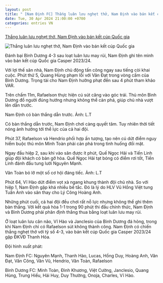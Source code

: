 ```yaml
---
layout: post
title: " [Nam Định FC] Thắng luân lưu nghẹt thở, Nam Định vào bán kết cúp Quốc gia"
date: Tue, 30 Apr 2024 21:00:00 +0700
categories: entries VN
---
```

[Thắng luân lưu nghẹt thở, Nam Định vào bán kết cúp Quốc gia](https://vietnamnet.vn/thang-luan-luu-nghet-tho-nam-dinh-vao-ban-ket-cup-quoc-gia-2275946.html)

![Thắng luân lưu nghẹt thở, Nam Định vào bán kết cúp Quốc gia](https://static-images.vnncdn.net/files/publish/2024/4/30/thang-luan-luu-nghet-tho-nam-dinh-vao-ban-ket-cup-quoc-gia-807.jpg)

Đánh bại Bình Dương 4-3 sau loạt luân lưu may rủi, Nam Định ghi tên mình vào bán kết cúp Quốc gia Casper 2023/24.

Với lợi thế sân nhà, Nam Định chủ động tấn công ngay sau tiếng còi khai cuộc. Phút thứ 5, Quang Hùng phạm lỗi với Văn Đạt trong vòng cấm của Bình Dương. Trọng tài cho Nam Định hưởng phạt đền sau 4 phút tham khảo VAR.

Trên chấm 11m, Rafaelson thực hiện cú sút căng vào góc trái. Thủ môn Bình Dương đổ người đúng hướng nhưng không thể cản phá, giúp chủ nhà vượt lên dẫn trước.

Nam Định có bàn thắng dẫn trước. Ảnh: L.T

Có bàn thắng dẫn trước, Nam Định chơi càng quyết tâm. Tuy nhiên thời tiết nóng ảnh hưởng tới thể lực của cả hai đội.

Phút 37, Rafaelson và Hendrio phối hợp ấn tượng, tạo nên cú dứt điểm nguy hiểm buộc thủ môn Minh Toàn phải cản phá trong tình huống đối mặt.

Ngay đầu hiệp 2, sau khi vào sân được ít phút, Quế Ngọc Hải và Tiến Linh giúp đội khách có bàn gỡ hòa. Quế Ngọc Hải tạt bóng có điểm rơi tốt, Tiến Linh đánh đầu tung lưới Nguyên Mạnh.

Văn Toàn bỏ lỡ một số cơ hội đáng tiếc. Ảnh: L.T

Phút 64, Vĩ Hào dứt điểm vọt xà ngang khung thành đội chủ nhà. So với hiệp 1, Nam Định gặp khá nhiều bế tắc. Đó là lý do HLV Vũ Hồng Việt tung Tuấn Anh vào sân thay cho Lý Công Hoàng Anh.

Những phút cuối, cả hai đội đều chơi rất nỗ lực nhưng không thể ghi thêm bàn thắng. Với kết quả hòa 1-1 trong 90 phút thi đấu chính thức, Nam Định và Bình Dương phải phân định thắng thua bằng loạt luân lưu may rủi.

Ở loạt luân lưu cân não, Vĩ Hào và Janclesio của Bình Dương đá hỏng, trong khi Nam Định chỉ có Rafaelson sút không thành công. Nam Định có chiến thắng nghẹt thở với tỷ số 4-3, vào bán kết cúp Quốc gia Casper 2023/24 gặp ĐKVĐ Thanh Hóa.



Đội hình xuất phát:

Nam Định FC: Nguyên Mạnh, Thanh Hào, Lucas, Hồng Duy, Hoàng Anh, Văn Đạt, Văn Công, Văn Vũ, Hendrio, Văn Toàn, Rafaelson

Bình Dương FC: Minh Toàn, Đình Khương, Việt Cường, Janclesio, Quang Hùng, Trung Hiếu, Hải Huy, Duy Thường, Onoja, Charles, Vĩ Hào.

